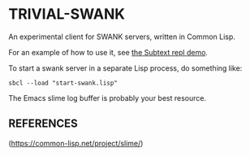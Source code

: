 # TRIVIAL-SWANK

An experimental client for SWANK servers, written in Common Lisp.

For an example of how to use it, see [the Subtext repl demo](https://github.com/stacksmith/subtext).

To start a swank server in a separate Lisp process, do something like:

```
sbcl --load "start-swank.lisp"
```

The Emacs slime log buffer is probably your best resource.

## REFERENCES

(https://common-lisp.net/project/slime/)
